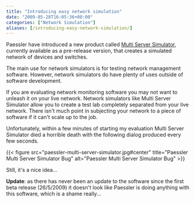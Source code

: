 ```yaml
---
title: "Introducing easy network simulation"
date: "2009-05-28T16:05:36+00:00"
categories: ["Network Simulation"]
aliases: [/introducing-easy-network-simulation/]
---
```


Paessler have introduced a new product called [Multi Server Simulator](http://www.paessler.com/serversimulator), currently available as a pre-release version, that creates a simulated network of devices and switches.

The main use for network simulators is for testing network management software. However, network simulators do have plenty of uses outside of software development.

If you are evaluating network monitoring software you may not want to unleash it on your live network. Network simulators like Multi Server Simulator allow you to create a test lab completely separated from your live network. There isn't much point in subjecting your network to a piece of software if it can't scale up to the job.

Unfortunately, within a few minutes of starting my evaluation Multi Server Simulator died a horrible death with the following dialog produced every few seconds.

{{< figure src="paessler-multi-server-simulator.jpg#center" title="Paessler Multi Server Simulator Bug" alt="Paessler Multi Server Simulator Bug" >}}

Still, it's a nice idea...

**Update**: as there has never been an update to the software since the first beta release (26/5/2009) it doesn't look like Paessler is doing anything with this software, which is a shame really...

